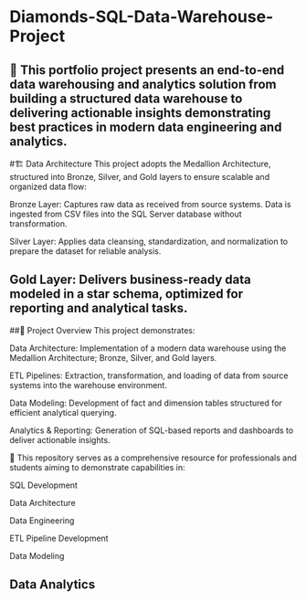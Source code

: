 # Diamonds-SQL-Data-Warehouse-Project

🚀 This portfolio project presents an end-to-end data warehousing and analytics solution from building a structured data warehouse to delivering actionable insights demonstrating best practices in modern data engineering and analytics.
---
#🏗️ Data Architecture
This project adopts the Medallion Architecture, structured into Bronze, Silver, and Gold layers to ensure scalable and organized data flow:

Bronze Layer: Captures raw data as received from source systems. Data is ingested from CSV files into the SQL Server database without transformation.

Silver Layer: Applies data cleansing, standardization, and normalization to prepare the dataset for reliable analysis.

Gold Layer: Delivers business-ready data modeled in a star schema, optimized for reporting and analytical tasks.
---
##📖 Project Overview
This project demonstrates:

Data Architecture: Implementation of a modern data warehouse using the Medallion Architecture; Bronze, Silver, and Gold layers.

ETL Pipelines: Extraction, transformation, and loading of data from source systems into the warehouse environment.

Data Modeling: Development of fact and dimension tables structured for efficient analytical querying.

Analytics & Reporting: Generation of SQL-based reports and dashboards to deliver actionable insights.

🎯 This repository serves as a comprehensive resource for professionals and students aiming to demonstrate capabilities in:

SQL Development

Data Architecture

Data Engineering

ETL Pipeline Development

Data Modeling

Data Analytics
---


